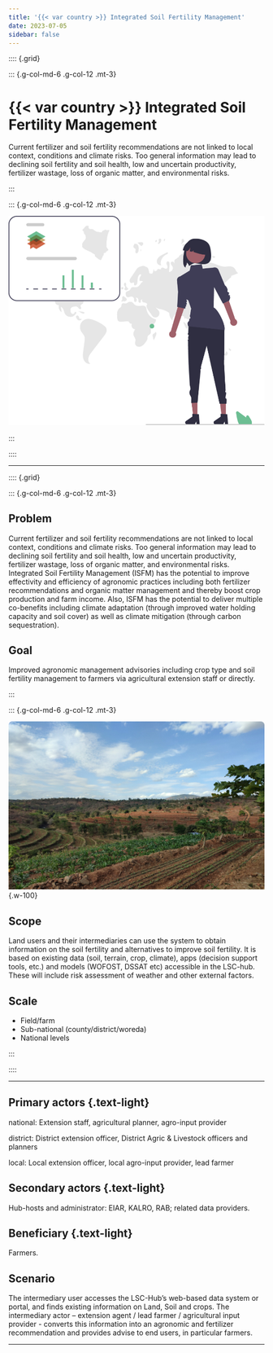 ```yaml
---
title: '{{< var country >}} Integrated Soil Fertility Management'
date: 2023-07-05
sidebar: false
---
```


:::: {.grid}

::: {.g-col-md-6 .g-col-12 .mt-3}

# {{< var country >}} Integrated Soil Fertility Management

Current fertilizer and soil fertility recommendations are not linked to local context, conditions and climate risks. 
Too general information may lead to declining soil fertility and soil health, low and uncertain productivity, fertilizer wastage, loss of organic matter, and environmental risks.

:::

::: {.g-col-md-6 .g-col-12 .mt-3}

![](../img/Kenya%20land%20soil%20crop%20data%201.svg)

:::

::::

---

:::: {.grid}

::: {.g-col-md-6 .g-col-12 .mt-3}

## Problem

Current fertilizer and soil fertility recommendations are not linked to local context, conditions and climate risks. Too general information may lead to declining soil fertility and soil health, low and uncertain productivity, fertilizer wastage, loss of organic matter, and environmental risks. 
Integrated Soil Fertility Management (ISFM) has the potential to improve effectivity and efficiency of agronomic practices including both fertilizer recommendations and organic matter management and thereby boost crop production and farm income. 
Also, ISFM has the potential to deliver multiple co-benefits including climate adaptation (through improved water holding capacity and soil cover) as well as climate mitigation (through carbon sequestration).​

## Goal

Improved agronomic management advisories including crop type and soil fertility management to farmers via agricultural extension staff or directly.​

:::

::: {.g-col-md-6 .g-col-12 .mt-3}

![](../img/martin-yegon-Q8PAVNd36cQ-unsplash%201.jpg){.w-100}

## Scope

Land users and their intermediaries can use the system to obtain information on the soil fertility and alternatives to improve soil fertility. 
It is based on existing data (soil, terrain, crop, climate), apps (decision support tools, etc.) and models (WOFOST, DSSAT etc) accessible in the LSC-hub. 
These will include risk assessment of weather and other external factors.​

## Scale 

- Field/farm
- Sub-national (county/district/woreda)
- National levels​

:::

::::

---

<div class="grid">

<div class="text-light rounded bg-dark g-col-6 g-col-lg-3 px-3">

## Primary actors {.text-light}

national: Extension staff, agricultural planner, agro-input provider 

district: District extension officer, District Agric & Livestock officers and planners

local: Local extension officer, local agro-input provider, lead farmer​

</div><div class="text-light rounded bg-dark g-col-6 g-col-lg-3 px-3">

## Secondary actors {.text-light}

Hub-hosts and administrator: EIAR, KALRO, RAB; related data providers.​

</div><div class="text-light rounded bg-dark g-col-6 g-col-lg-3 px-3">

## Beneficiary {.text-light}

Farmers.​

</div><div class="text-light rounded bg-dark g-col-6 g-col-lg-3 px-3">

## Scenario 

The intermediary user accesses the LSC-Hub’s web-based data system or portal, and finds existing information on Land, Soil and crops. 
The intermediary actor – extension agent / lead farmer / agricultural input provider - converts this information into an agronomic and fertilizer recommendation and provides advise to end users, in particular farmers.​

</div></div>

---

<script src="https://giscus.app/client.js"
      data-repo="lsc-hubs/kenya-catalogue"
      data-repo-id="R_kgDOJxw-OQ"
      data-category="Q&A"
      data-category-id="DIC_kwDOJxw-Oc4CXVp8"
      data-mapping="title"
      data-strict="0"
      data-reactions-enabled="0"
      data-emit-metadata="0"
      data-input-position="bottom"
      data-theme="noborder_light"
      data-lang="en"
      data-loading="lazy"
      crossorigin="anonymous"
      async></script>
<style>
#title-block-header { display:none; }
</style>